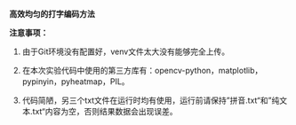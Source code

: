 **高效均匀的打字编码方法**

**注意事项：**

1. 由于Git环境没有配置好，venv文件太大没有能够完全上传。

2. 在本次实验代码中使用的第三方库有：opencv-python，matplotlib，pypinyin，pyheatmap，PIL。

3. 代码简陋，另三个txt文件在运行时均有使用，运行前请保持”拼音.txt“和”纯文本.txt“内容为空，否则结果数据会出现误差。


